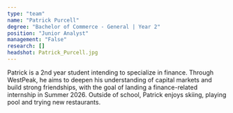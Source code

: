 ```yaml
---
type: "team"
name: "Patrick Purcell"
degree: "Bachelor of Commerce - General | Year 2"
position: "Junior Analyst"
management: "False"
research: []
headshot: Patrick_Purcell.jpg
---
```


Patrick is a 2nd year student intending to specialize in finance. Through WestPeak, he aims to deepen his understanding of capital markets and build strong friendships, with the goal of landing a finance-related internship in Summer 2026. Outside of school, Patrick enjoys skiing, playing pool and trying new restaurants. 

